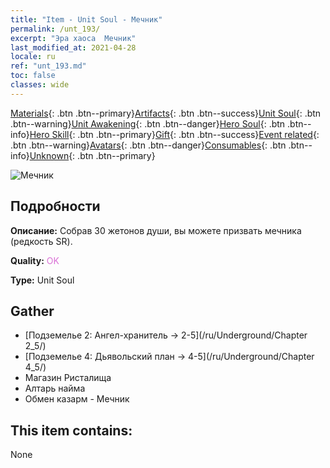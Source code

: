 ```yaml
---
title: "Item - Unit Soul - Мечник"
permalink: /unt_193/
excerpt: "Эра хаоса  Мечник"
last_modified_at: 2021-04-28
locale: ru
ref: "unt_193.md"
toc: false
classes: wide
---
```

 [Materials](/ItemsRU/){: .btn .btn--primary}[Artifacts](/ItemsRU/Artifacts/){: .btn .btn--success}[Unit Soul](/ItemsRU/UnitSoul/){: .btn .btn--warning}[Unit Awakening](/ItemsRU/UnitAwakening/){: .btn .btn--danger}[Hero Soul](/ItemsRU/HeroSoul/){: .btn .btn--info}[Hero Skill](/ItemsRU/HeroSkill/){: .btn .btn--primary}[Gift](/ItemsRU/Gift/){: .btn .btn--success}[Event related](/ItemsRU/Events/){: .btn .btn--warning}[Avatars](/ItemsRU/Avatars/){: .btn .btn--danger}[Consumables](/ItemsRU/Consumables/){: .btn .btn--info}[Unknown](/ItemsRU/Unknown/){: .btn .btn--primary}

 ![Мечник](/images/u/ti_shizijun.jpg)

## Подробности
 **Описание:** Собрав 30 жетонов души, вы можете призвать мечника (редкость SR).

 **Quality:** <span style="color: #DA70D6">OK</span>

 **Type:** Unit Soul

## Gather

*    [Подземелье 2: Ангел-хранитель -> 2-5](/ru/Underground/Chapter 2_5/) 
*    [Подземелье 4: Дьявольский план -> 4-5](/ru/Underground/Chapter 4_5/) 
*    Магазин Ристалища 
*    Алтарь найма 
*    Обмен казарм - Мечник 

## This item contains:

  None

